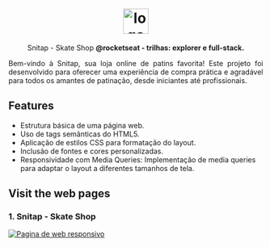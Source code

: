 
<h1 align="center"> <img src="https://github.com/user-attachments/assets/ffb62170-dd95-4b47-a766-4a6b2d11661e" alt="logo-repositorio" height="50" widht="50" /></h1> 
<p align="center"> Snitap - Skate Shop <b>@rocketseat - trilhas: explorer e full-stack.</b></p>
<p align="justify">Bem-vindo à Snitap, sua loja online de patins favorita! Este projeto foi desenvolvido para oferecer uma experiência de compra prática e agradável para todos os amantes de patinação, desde iniciantes até profissionais.

</p>

## Features

- Estrutura básica de uma página web.
- Uso de tags semânticas do HTML5.
- Aplicação de estilos CSS para formatação do layout.
- Inclusão de fontes e cores personalizadas.
- Responsividade com Media Queries: Implementação de media queries para adaptar o layout a diferentes tamanhos de tela.

## Visit the web pages
  ### 1. Snitap - Skate Shop
  <a href="https://snitap-theta.vercel.app/"><img src="https://github.com/user-attachments/assets/8343fdc1-be43-4c6d-9ab9-068c894ca9bc" alt="Pagina de web responsivo"/></a>
